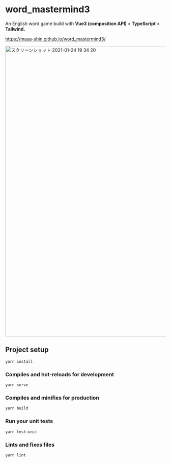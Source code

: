 # word_mastermind3

An English word game build with **Vue3 (composition API) + TypeScript + Tailwind.**

https://masa-shin.github.io/word_mastermind3/

<img width="909" alt="スクリーンショット 2021-01-24 19 34 20" src="https://user-images.githubusercontent.com/34234442/105628498-a448ee80-5e80-11eb-907c-cee77944f98e.png">

## Project setup
```
yarn install
```

### Compiles and hot-reloads for development
```
yarn serve
```

### Compiles and minifies for production
```
yarn build
```

### Run your unit tests
```
yarn test:unit
```

### Lints and fixes files
```
yarn lint
```
